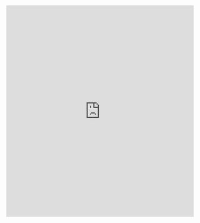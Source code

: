 <p><iframe allowfullscreen width="100%" height="569" class="google-slides-iframe" frameborder="0" scrolling="no" src="https://docs.google.com/presentation/d/e/2PACX-1vSVC67XE56zWTxUs1FRgrKNJF6qrCC_sugmNyHvt294qWP7YYgfF6E6K0PG4aSxc-MmZHcqVeqWQhCw/embed?start=false&amp;loop=false&amp;delayms=3000"></iframe></p>